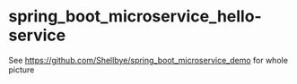 # spring_boot_microservice_hello-service

See https://github.com/Shellbye/spring_boot_microservice_demo for whole picture
